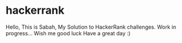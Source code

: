 # hackerrank

Hello, 
This is Sabah, 
My Solution to HackerRank challenges.
Work in progress...
Wish me good luck 
Have a great day :)
